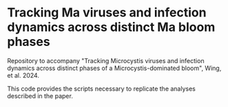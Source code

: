 # Tracking Ma viruses and infection dynamics across distinct Ma bloom phases

Repository to accompany "Tracking Microcystis viruses and infection dynamics across distinct phases of a Microcystis-dominated bloom", Wing, et al. 2024.

This code provides the scripts necessary to replicate the analyses described in the paper.


